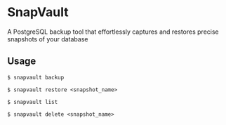 # SnapVault
A PostgreSQL backup tool that effortlessly captures and restores precise snapshots of your database


## Usage
```shell
$ snapvault backup 
```
```shell
$ snapvault restore <snapshot_name>
```
```shell
$ snapvault list
```
```shell
$ snapvault delete <snapshot_name>
```